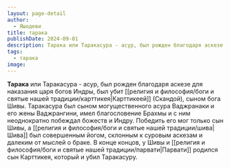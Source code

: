 ```yaml
---
layout: page-detail
author:
  - Яшодеви
title: тарака
publishDate: 2024-09-01
description: Тарака или Таракасура - асур, был рожден благодаря аскезе для наказания царя богов Индры, был убит Карттикеей (Скандой), сыном бога Шивы.
tags:
  - тарака
image:
---
```

**Тарака** или Таракасура - асур, был рожден благодаря аскезе для наказания царя богов Индры, был убит [[религия и философия/боги и святые нашей традиции/карттикея|Карттикеей]] (Скандой), сыном бога Шивы. Таракасура был сыном могущественного асура Ваджранаки и его жены Ваджрангини, имел благословение Брахмы и с ним неоднократно побеждал божеств и Индру. Победить его мог только сын Шивы, а [[религия и философия/боги и святые нашей традиции/шива|Шива]] был совершенным йогом, склонным к суровым аскезам и далеким от мыслей о браке. В конце концов, у Шивы и [[религия и философия/боги и святые нашей традиции/парвати|Парвати]] родился сын Карттикея, который и убил Таракасуру.

